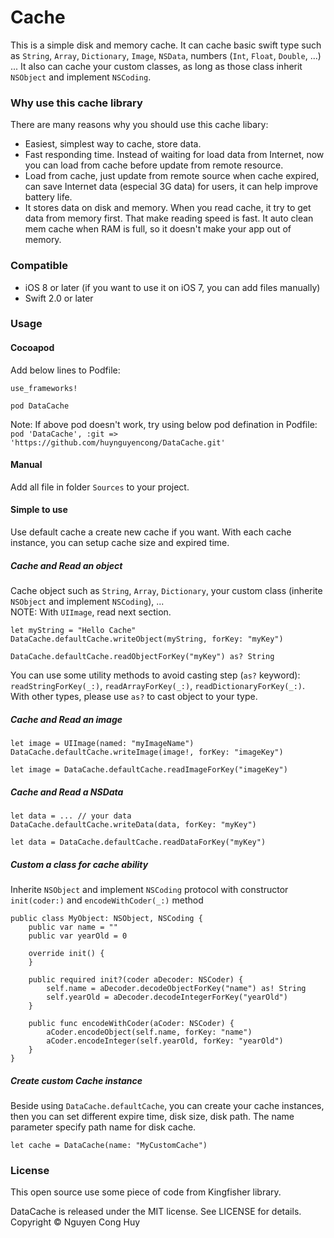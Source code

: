 # Cache
This is a simple disk and memory cache. It can cache basic swift type such as `String`, `Array`, `Dictionary`, `Image`, `NSData`, numbers (`Int`, `Float`, `Double`, ...) ... It also can cache your custom classes, as long as those class inherit `NSObject` and implement `NSCoding`.

### Why use this cache library
There are many reasons why you should use this cache  libary:  

- Easiest, simplest way to cache, store data.
- Fast responding time. Instead of waiting for load data from Internet, now you can load from cache before update from remote resource.
- Load from cache, just update from remote source when cache expired, can save Internet data (especial 3G data) for users, it can help improve battery life.
- It stores data on disk and memory. When you read cache, it try to get data from memory first. That make reading speed is fast. It auto clean mem cache when RAM is full, so it doesn't make your app out of memory.

### Compatible
- iOS 8 or later (if you want to use it on iOS 7, you can add files manually)
- Swift 2.0 or later

### Usage
#### Cocoapod
Add below lines to Podfile:  

```
use_frameworks!

pod DataCache
```

Note: If above pod doesn't work, try using below pod defination in Podfile:  
`pod 'DataCache', :git => 'https://github.com/huynguyencong/DataCache.git'`

#### Manual
Add all file in folder `Sources` to your project. 

#### Simple to use
Use default cache a create new cache if you want. With each cache instance, you can setup cache size and expired time.
##### Cache and Read an object
Cache object such as `String`, `Array`, `Dictionary`, your custom class (inherite `NSObject` and implement `NSCoding`), ...  
NOTE: With `UIImage`, read next section.

```
let myString = "Hello Cache"
DataCache.defaultCache.writeObject(myString, forKey: "myKey")
```

```
DataCache.defaultCache.readObjectForKey("myKey") as? String
```

You can use some utility methods to avoid casting step (`as?` keyword): `readStringForKey(_:)`, `readArrayForKey(_:)`, `readDictionaryForKey(_:)`. With other types, please use `as?` to cast object to your type.

##### Cache and Read an image

```
let image = UIImage(named: "myImageName")
DataCache.defaultCache.writeImage(image!, forKey: "imageKey")
```

```
let image = DataCache.defaultCache.readImageForKey("imageKey")
```

##### Cache and Read a NSData

```
let data = ... // your data  
DataCache.defaultCache.writeData(data, forKey: "myKey")
```

```
let data = DataCache.defaultCache.readDataForKey("myKey")
```

##### Custom a class for cache ability
Inherite `NSObject` and implement `NSCoding` protocol with constructor `init(coder:)` and `encodeWithCoder(_:)` method

```
public class MyObject: NSObject, NSCoding {
    public var name = ""
    public var yearOld = 0
    
    override init() {
    }
    
    public required init?(coder aDecoder: NSCoder) {
        self.name = aDecoder.decodeObjectForKey("name") as! String
        self.yearOld = aDecoder.decodeIntegerForKey("yearOld")
    }
    
    public func encodeWithCoder(aCoder: NSCoder) {
        aCoder.encodeObject(self.name, forKey: "name")
        aCoder.encodeInteger(self.yearOld, forKey: "yearOld")
    }
}
```
##### Create custom Cache instance

Beside using `DataCache.defaultCache`, you can create your cache instances, then you can set different expire time, disk size, disk path. The name parameter specify path name for disk cache.

```
let cache = DataCache(name: "MyCustomCache")
```

### License
This open source use some piece of code from Kingfisher library.

DataCache is released under the MIT license. See LICENSE for details. Copyright © Nguyen Cong Huy